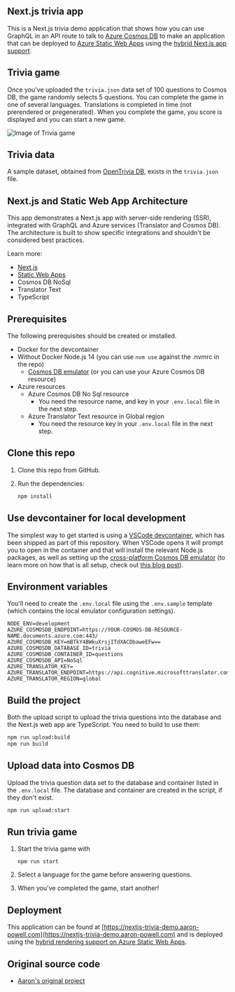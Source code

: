 ## Next.js trivia app

This is a Next.js trivia demo application that shows how you can use GraphQL in an API route to talk to [Azure Cosmos DB](https://docs.microsoft.com/azure/cosmos-db/?WT.mc_id=javascript-72896-aapowell) to make an application that can be deployed to [Azure Static Web Apps](https://docs.microsoft.com/azure/static-web-apps?WT.mc_id=javascript-72896-aapowell) using the [hybrid Next.js app support]().

## Trivia game 

Once you've uploaded the `trivia.json` data set of 100 questions to Cosmos DB, the game randomly selects 5 questions. You can complete the game in one of several languages. Translations is completed in time (not prerendered or pregenerated). When you complete the game, you score is displayed and you can start a new game. 

![Image of Trivia game]()

## Trivia data

A sample dataset, obtained from [OpenTrivia DB](https://opentdb.com/), exists in the `trivia.json` file. 

## Next.js and Static Web App Architecture

This app demonstrates a Next.js app with server-side rendering (SSR), integrated with GraphQL and Azure services (Translator and Cosmos DB). The architecture is built to show specific integrations and shouldn't be considered best practices.

Learn more: 

* [Next.js]()
* [Static Web Apps]()
* Cosmos DB NoSql
* Translator Text
* TypeScript


## Prerequisites

The following prerequisites should be created or imstalled.

- Docker for the devcontainer 
- Without Docker
    Node.js 14 (you can use `nvm use` against the .nvmrc in the repo)
    - [Cosmos DB emulator](https://docs.microsoft.com/azure/cosmos-db/local-emulator?tabs=ssl-netstd21&WT.mc_id=javascript-72896-aapowell) (or you can use your Azure Cosmos DB resource)
- Azure resources
    - Azure Cosmos DB No Sql resource
        - You need the resource name, and key in your `.env.local` file in the next step.
    - Azure Translator Text resource in Global region
        - You need the resource key in your `.env.local` file in the next step.

## Clone this repo

1. Clone this repo from GitHub. 
2. Run the dependencies:

    ```bash
    npm install
    ```

## Use devcontainer for local development

The simplest way to get started is using a [VSCode devcontainer](), which has been shipped as part of this repository. When VSCode opens it will prompt you to open in the container and that will install the relevant Node.js packages, as well as setting up the [cross-platform Cosmos DB emulator](https://docs.microsoft.com/azure/cosmos-db/linux-emulator?tabs=ssl-netstd21&WT.mc_id=javascript-72896-aapowell) (to learn more on how that is all setup, check out [this blog post](https://www.aaron-powell.com/posts/2021-05-27-local-dev-with-cosmosdb-and-devcontainers/)).



## Environment variables

You'll need to create the `.env.local` file using the `.env.sample` template (which contains the local emulator configuration settings).

```
NODE_ENV=development
AZURE_COSMOSDB_ENDPOINT=https://YOUR-COSMOS-DB-RESOURCE-NAME.documents.azure.com:443/
AZURE_COSMOSDB_KEY=mBTkY4BWkuXrsjITdXACDbaweEFw==
AZURE_COSMOSDB_DATABASE_ID=trivia
AZURE_COSMOSDB_CONTAINER_ID=questions
AZURE_COSMOSDB_API=NoSql
AZURE_TRANSLATOR_KEY=
AZURE_TRANSLATOR_ENDPOINT=https://api.cognitive.microsofttranslator.com/
AZURE_TRANSLATOR_REGION=global
```

## Build the project

Both the upload script to upload the trivia questions into the database and the Next.js web app are TypeScript. You need to build to use them:

```bash
npm run upload:build
npm run build
```

## Upload data into Cosmos DB 

Upload the trivia question data set to the database and container listed in the `.env.local` file. The database and container are created in the script, if they don't exist.

```bash
npm run upload:start
```

## Run trivia game

1. Start the trivia game with 

    ```
    npm run start
    ```

2. Select a language for the game before answering questions.

3. When you've completed the game, start another!

## Deployment

This application can be found at [https://nextjs-trivia-demo.aaron-powell.com](https://nextjs-trivia-demo.aaron-powell.com) and is deployed using the [hybrid rendering support on Azure Static Web Apps](). 

## Original source code

* [Aaron's original project](https://github.com/aaronpowell/nextjs-graphql-trivia-demo)
